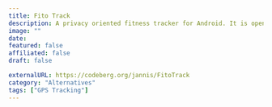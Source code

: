 ```yaml
---
title: Fito Track
description: A privacy oriented fitness tracker for Android. It is open-source and completely ad-free.
image: ""
date: 
featured: false
affiliated: false
draft: false

externalURL: https://codeberg.org/jannis/FitoTrack
category: "Alternatives"
tags: ["GPS Tracking"]
---
```

